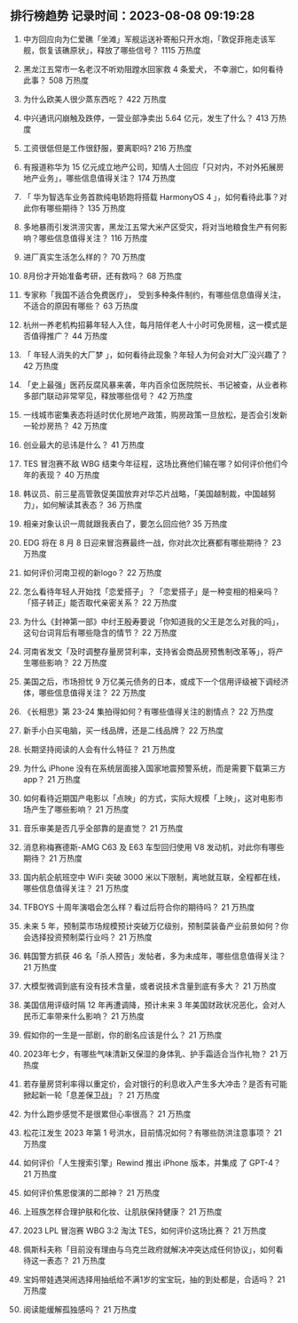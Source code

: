 
## 排行榜趋势 记录时间：2023-08-08 09:19:28
  
  1. 中方回应向为仁爱礁「坐滩」军舰运送补寄船只开水炮，「敦促菲拖走该军舰，恢复该礁原状」，释放了哪些信号？ 1115 万热度
    
  2. 黑龙江五常市一名老汉不听劝阻蹚水回家救 4 条爱犬， 不幸溺亡，如何看待此事？ 508 万热度
    
  3. 为什么欧美人很少蒸东西吃？ 422 万热度
    
  4. 中兴通讯闪崩触及跌停，一营业部净卖出 5.64 亿元，发生了什么？ 413 万热度
    
  5. 工资很低但是工作很舒服，要离职吗? 216 万热度
    
  6. 有报道称华为 15 亿元成立地产公司，知情人士回应「只对内，不对外拓展房地产业务」，哪些信息值得关注？ 174 万热度
    
  7. 「 华为智选车业务首款纯电轿跑将搭载 HarmonyOS 4 」，如何看待此事？对此你有哪些期待？ 135 万热度
    
  8. 多地暴雨引发洪涝灾害，黑龙江五常大米产区受灾，将对当地粮食生产有何影响？哪些信息值得关注？ 116 万热度
    
  9. 进厂真实生活怎么样的？ 70 万热度
    
  10. 8月份才开始准备考研，还有救吗？ 68 万热度
    
  11. 专家称「我国不适合免费医疗」， 受到多种条件制约，有哪些信息值得关注，不适合的原因有哪些？ 63 万热度
    
  12. 杭州一养老机构招募年轻人入住，每月陪伴老人十小时可免房租，这一模式是否值得推广？ 44 万热度
    
  13. 「 年轻人消失的大厂梦 」，如何看待此现象？年轻人为何会对大厂没兴趣了？ 42 万热度
    
  14. 「史上最强」医药反腐风暴来袭，年内百余位医院院长、书记被查，从业者称多部门联动非常罕见，释放哪些信号？ 42 万热度
    
  15. 一线城市密集表态将适时优化房地产政策，购房政策一旦放松，是否会引发新一轮炒房热？ 42 万热度
    
  16. 创业最大的忌讳是什么？ 41 万热度
    
  17. TES 冒泡赛不敌 WBG 结束今年征程，这场比赛他们输在哪？如何评价他们今年的表现？ 40 万热度
    
  18. 韩议员、前三星高管敦促美国放弃对华芯片战略，「美国越制裁，中国越努力」，如何解读其表态？ 36 万热度
    
  19. 相亲对象认识一周就跟我表白了，要怎么回应他? 35 万热度
    
  20. EDG 将在 8 月 8 日迎来冒泡赛最终一战，你对此次比赛都有哪些期待？ 23 万热度
    
  21. 如何评价河南卫视的新logo？ 22 万热度
    
  22. 怎么看待年轻人开始找「恋爱搭子」？「恋爱搭子」是一种变相的相亲吗？「搭子转正」能否取代亲密关系？ 22 万热度
    
  23. 为什么《封神第一部》中纣王殷寿要说「你知道我的父王是怎么对我的吗」，这句台词背后有哪些隐含的情节？ 22 万热度
    
  24. 河南省发文「及时调整存量房贷利率，支持省会商品房预售制改革等」，将产生哪些影响？ 22 万热度
    
  25. 美国之后，市场担忧 9 万亿美元债务的日本，或成下一个信用评级被下调经济体，哪些信息值得关注？ 22 万热度
    
  26. 《长相思》第 23-24 集拍得如何？有哪些值得关注的剧情点？ 22 万热度
    
  27. 新手小白买电脑，买一线品牌，还是二线品牌？ 22 万热度
    
  28. 长期坚持阅读的人会有什么特征？ 21 万热度
    
  29. 为什么 iPhone 没有在系统层面接入国家地震预警系统，而是需要下载第三方 app？ 21 万热度
    
  30. 如何看待近期国产电影以「点映」的方式，实际大规模「上映」，这对电影市场产生了哪些影响？ 21 万热度
    
  31. 音乐审美是否几乎全部靠的是直觉？ 21 万热度
    
  32. 消息称梅赛德斯-AMG C63 及 E63 车型回归使用 V8 发动机，对此你有哪些期待？ 21 万热度
    
  33. 国内航企航班空中 WiFi 突破 3000 米以下限制，离地就互联，全程都在线，哪些信息值得关注？ 21 万热度
    
  34. TFBOYS 十周年演唱会怎么样？看过后符合你的期待吗？ 21 万热度
    
  35. 未来 5 年，预制菜市场规模预计突破万亿级别，预制菜装备产业前景如何？你会选择投资预制菜行业吗？ 21 万热度
    
  36. 韩国警方抓获 46 名「杀人预告」发帖者，多为未成年，哪些信息值得关注？ 21 万热度
    
  37. 大模型微调到底有没有技术含量，或者说技术含量到底有多大？ 21 万热度
    
  38. 美国信用评级时隔 12 年再遭调降，预计未来 3 年美国财政状况恶化，会对人民币汇率带来什么影响？ 21 万热度
    
  39. 假如你的一生是一部剧，你的剧名应该是什么？ 21 万热度
    
  40. 2023年七夕，有哪些气味清新又保湿的身体乳、护手霜适合当作礼物？ 21 万热度
    
  41. 若存量房贷利率得以重定价，会对银行的利息收入产生多大冲击？是否有可能掀起新一轮「息差保卫战」？ 21 万热度
    
  42. 为什么跑步感觉不是很累但心率很高？ 21 万热度
    
  43. 松花江发生 2023 年第 1 号洪水，目前情况如何？有哪些防洪注意事项？ 21 万热度
    
  44. 如何评价「人生搜索引擎」Rewind 推出 iPhone 版本，并集成 了 GPT-4？ 21 万热度
    
  45. 如何评价焦恩俊演的二郎神？ 21 万热度
    
  46. 上班族怎样合理护肤和化妆、让肌肤保持健康？ 21 万热度
    
  47. 2023 LPL 冒泡赛 WBG 3:2 淘汰 TES，如何评价这场比赛？ 21 万热度
    
  48. 佩斯科夫称「目前没有理由与乌克兰政府就解决冲突达成任何协议」，如何看待这一表态？ 21 万热度
    
  49. 宝妈带娃遇哭闹选择用抽纸给不满1岁的宝宝玩，抽的到处都是，合适吗？ 21 万热度
    
  50. 阅读能缓解孤独感吗？ 21 万热度
    
